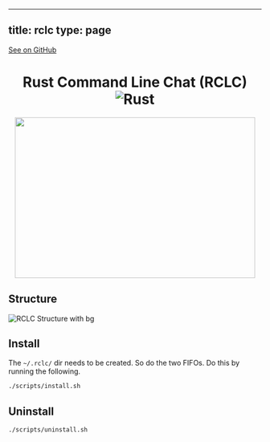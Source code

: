 
---
title: rclc
type: page
---

[See on GitHub](https://github.com/jakeroggenbuck/rclc/)

<div align="center">

  # Rust Command Line Chat (RCLC) ![Rust](https://img.shields.io/github/workflow/status/jabacat/rclc/Rust?style=for-the-badge)
  <img src="https://user-images.githubusercontent.com/35516367/184011766-a3719966-b53f-4245-895e-8a89fa177651.png" width="478" height="320" />
</div>

## Structure
![RCLC Structure with bg](https://user-images.githubusercontent.com/35516367/184010638-25389f58-7de6-4d69-bc0b-5467f6618ef8.png)

## Install
The `~/.rclc/` dir needs to be created. So do the two FIFOs. Do this by running the following.
```sh
./scripts/install.sh
```

## Uninstall
```sh
./scripts/uninstall.sh
```
